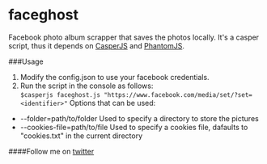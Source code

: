faceghost
=========

Facebook photo album scrapper that saves the photos locally.
It's a casper script, thus it depends on [CasperJS](http://casperjs.org/) and [PhantomJS](http://www.phantomjs.org/).


###Usage
1. Modify the config.json to use your facebook credentials.
2. Run the script in the console as follows:  
`$casperjs faceghost.js "https://www.facebook.com/media/set/?set=<identifier>"`
Options that can be used:  
 *  --folder=path/to/folder		Used to specify a directory to store the pictures  
 * --cookies-file=path/to/file	Used to specify a cookies file, dafaults to "cookies.txt" in the current directory

####Follow me on [twitter](https://twitter.com/tadeoval)